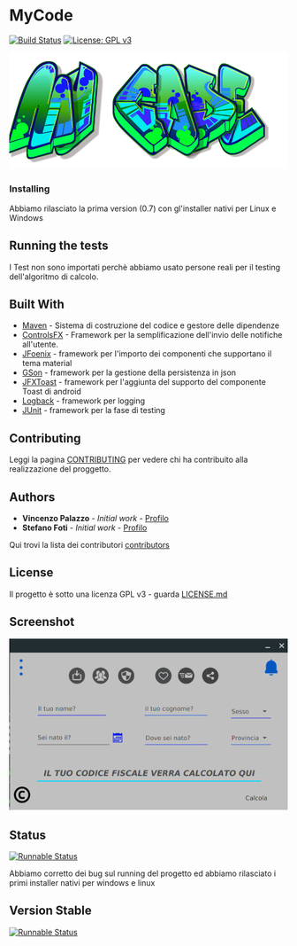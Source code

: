 # MyCode
[![Build Status](https://travis-ci.org/vincenzopalazzo/my-code.svg?branch=master)](https://travis-ci.org/vincenzopalazzo/my-code) [![License: GPL v3](https://img.shields.io/badge/License-GPL%20v3-blue.svg)](https://github.com/vincenzopalazzo/my-code/blob/master/LICENSE)

![ICON](https://github.com/vincenzopalazzo/my-code/blob/master/src/main/resources/icon/splashscreeMyCode.png)

### Installing

Abbiamo rilasciato la prima version (0.7) con gl'installer nativi per Linux e Windows

## Running the tests

I Test non sono importati perchè abbiamo usato persone reali per il testing dell'algoritmo di calcolo.

## Built With

* [Maven](https://maven.apache.org/) - Sistema di costruzione del codice e gestore delle dipendenze
* [ControlsFX](https://bitbucket.org/controlsfx/controlsfx/src/default/) - Framework per la semplificazione dell'invio delle notifiche all'utente.
* [JFoenix](https://github.com/jfoenixadmin/JFoenix) - framework per l'importo dei componenti che supportano il tema material
* [GSon](https://github.com/google/gson) - framework per la gestione della persistenza in json
* [JFXToast](https://github.com/vincenzopalazzo/JFXToast) - framework per l'aggiunta del supporto del componente Toast di android
* [Logback](https://github.com/qos-ch/logback) - framework per logging
* [JUnit](https://github.com/junit-team/junit4) - framework per la fase di testing

## Contributing

Leggi la pagina [CONTRIBUTING](https://github.com/vincenzopalazzo/my-code/graphs/contributors) per vedere chi ha contribuito alla realizzazione del proggetto.


## Authors

* **Vincenzo Palazzo** - *Initial work* - [Profilo](https://github.com/vincenzopalazzo)
* **Stefano Foti** - *Initial work*  - [Profilo](https://github.com/stefanofoti)

Qui trovi la lista dei contributori [contributors](https://github.com/vincenzopalazzo/my-code/graphs/contributors)

## License

Il progetto è sotto una licenza GPL v3 - guarda [LICENSE.md](https://github.com/vincenzopalazzo/my-code/blob/master/LICENSE)

## Screenshot

![screenshot](https://github.com/vincenzopalazzo/my-code/blob/master/screenshot/Selection_017.png)

## Status
[![Runnable Status](https://img.shields.io/badge/MyCode-status-red.svg)]() 

Abbiamo corretto dei bug sul running del progetto ed abbiamo rilasciato i primi installer nativi per windows e linux

## Version Stable
[![Runnable Status](https://img.shields.io/badge/Installer-stable-green.svg)](https://github.com/vincenzopalazzo/my-code/releases/tag/V0.7) 
